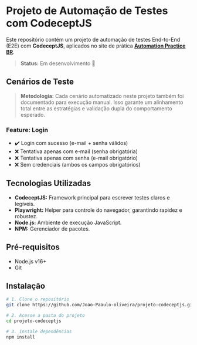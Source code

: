 # Projeto de Automação de Testes com CodeceptJS 

Este repositório contém um projeto de automação de testes End-to-End (E2E) com **CodeceptJS**, aplicados no site de prática **[Automation Practice BR](https://www.automationpratice.com.br/)**.

> **Status:** Em desenvolvimento 🚧

##  Cenários de Teste

> **Metodologia:** Cada cenário automatizado neste projeto também foi documentado para execução manual. Isso garante um alinhamento total entre as estratégias e validação dupla do comportamento esperado.

### Feature: Login
- ✔️ Login com sucesso (e-mail + senha válidos)  
- ❌ Tentativa apenas com e-mail (senha obrigatória)  
- ❌ Tentativa apenas com senha (e-mail obrigatório)  
- ❌ Sem credenciais (ambos os campos obrigatórios)

##  Tecnologias Utilizadas

- **CodeceptJS:** Framework principal para escrever testes claros e legíveis.  
- **Playwright:** Helper para controle do navegador, garantindo rapidez e robustez.  
- **Node.js:** Ambiente de execução JavaScript.  
- **NPM:** Gerenciador de pacotes.

##  Pré-requisitos

- Node.js v16+  
- Git

##  Instalação

```bash
# 1. Clone o repositório
git clone https://github.com/Joao-Paaulo-oliveira/projeto-codeceptjs.git

# 2. Acesse a pasta do projeto
cd projeto-codeceptjs

# 3. Instale dependências
npm install
